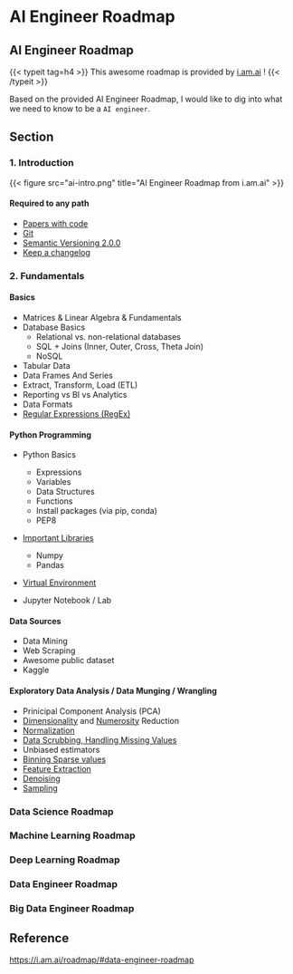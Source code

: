 # AI Engineer Roadmap

## AI Engineer Roadmap 


{{< typeit tag=h4 >}}
This awesome roadmap is provided by [i.am.ai](https://i.am.ai/roadmap/#disclaimer) !
{{< /typeit >}}


Based on the provided AI Engineer Roadmap, I would like to dig into what we need to know to be a `AI engineer`.  


## Section
### 1. Introduction 
{{< figure src="ai-intro.png" title="AI Engineer Roadmap from i.am.ai" >}}

#### Required to any path 
* [Papers with code](https://paperswithcode.com/)
* [Git](https://git-scm.com/)
* [Semantic Versioning 2.0.0](https://semver.org/)
* [Keep a changelog](https://keepachangelog.com/en/1.0.0/)

### 2. Fundamentals
#### Basics
* Matrices & Linear Algebra & Fundamentals
* Database Basics
    - Relational vs. non-relational databases
    - SQL + Joins (Inner, Outer, Cross, Theta Join)
    - NoSQL
* Tabular Data
* Data Frames And Series 
* Extract, Transform, Load (ETL)
* Reporting vs BI vs Analytics
* Data Formats
* [Regular Expressions (RegEx)](https://en.wikipedia.org/wiki/Regular_expression)


#### Python Programming 
* Python Basics
    - Expressions
    - Variables
    - Data Structures
    - Functions 
    - Install packages (via pip, conda)
    - PEP8

* [Important Libraries](https://github.com/vinta/awesome-python#shell)
    - Numpy
    - Pandas
* [Virtual Environment](https://docs.python-guide.org/dev/virtualenvs/)
* Jupyter Notebook / Lab

#### Data Sources
* Data Mining
* Web Scraping
* Awesome public dataset
* Kaggle

#### Exploratory Data Analysis / Data Munging / Wrangling
* Prinicipal Component Analysis (PCA)
* [Dimensionality](https://towardsdatascience.com/dimensionality-reduction-for-machine-learning-80a46c2ebb7e) and [Numerosity](https://www.geeksforgeeks.org/numerosity-reduction-in-data-mining/) Reduction
* [Normalization](https://en.wikipedia.org/wiki/Normalization_(statistics)) 
* [Data Scrubbing, Handling Missing Values](https://towardsdatascience.com/the-ultimate-guide-to-data-cleaning-3969843991d4)
* Unbiased estimators
* [Binning Sparse values](https://towardsdatascience.com/understanding-feature-engineering-part-1-continuous-numeric-data-da4e47099a7b)
* [Feature Extraction](https://medium.com/@mehulved1503/feature-selection-and-feature-extraction-in-machine-learning-an-overview-57891c595e96)
* [Denoising](https://yusout.com/2019/04/29/dealing-with-noisy-data-in-data-science/)
* [Sampling](https://en.wikipedia.org/wiki/Sampling_(statistics))

### Data Science Roadmap
### Machine Learning Roadmap 
### Deep Learning Roadmap 
### Data Engineer Roadmap 
### Big Data Engineer Roadmap 
## Reference 
https://i.am.ai/roadmap/#data-engineer-roadmap
